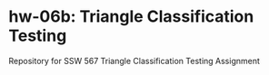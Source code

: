 # hw-06b: Triangle Classification Testing

Repository for SSW 567 Triangle Classification Testing Assignment
